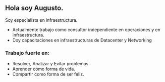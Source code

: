 

<!-- INTRO -->
## Hola soy Augusto.

Soy especialista en infraestructura.

* Actualmente trabajo como consultor independiente en operaciones y en infraestructura.
* Doy capacitaciones en infraestructuras de Datacenter y Networking

### Trabajo fuerte en:

* Resolver, Analizar y Evitar problemas.
* Aprender como forma de vida.
* Compartir como forma de ser feliz.

